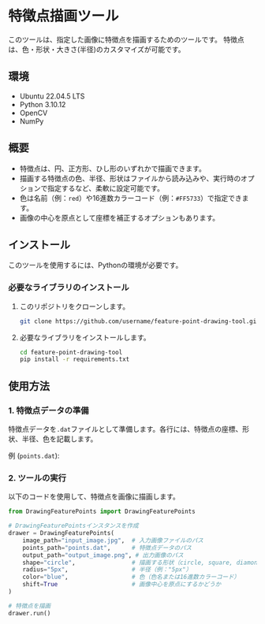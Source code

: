 # 特徴点描画ツール

このツールは、指定した画像に特徴点を描画するためのツールです。
特徴点は、色・形状・大きさ(半径)のカスタマイズが可能です。

## 環境
- Ubuntu 22.04.5 LTS
- Python 3.10.12
- OpenCV
- NumPy

## 概要
- 特徴点は、円、正方形、ひし形のいずれかで描画できます。
- 描画する特徴点の色、半径、形状はファイルから読み込みや、実行時のオプションで指定するなど、柔軟に設定可能です。
- 色は名前（例：`red`）や16進数カラーコード（例：`#FF5733`）で指定できます。
- 画像の中心を原点として座標を補正するオプションもあります。

## インストール

このツールを使用するには、Pythonの環境が必要です。

### 必要なライブラリのインストール

1. このリポジトリをクローンします。
    ```bash
    git clone https://github.com/username/feature-point-drawing-tool.git
    ```

2. 必要なライブラリをインストールします。
    ```bash
    cd feature-point-drawing-tool
    pip install -r requirements.txt
    ```

## 使用方法

### 1. 特徴点データの準備
特徴点データを`.dat`ファイルとして準備します。各行には、特徴点の座標、形状、半径、色を記載します。

例 (`points.dat`):
### 2. ツールの実行

以下のコードを使用して、特徴点を画像に描画します。

```python
from DrawingFeaturePoints import DrawingFeaturePoints

# DrawingFeaturePointsインスタンスを作成
drawer = DrawingFeaturePoints(
    image_path="input_image.jpg",  # 入力画像ファイルのパス
    points_path="points.dat",      # 特徴点データのパス
    output_path="output_image.png", # 出力画像のパス
    shape="circle",                # 描画する形状（circle, square, diamond）
    radius="5px",                  # 半径（例："5px"）
    color="blue",                  # 色（色名または16進数カラーコード）
    shift=True                     # 画像中心を原点にするかどうか
)

# 特徴点を描画
drawer.run()

